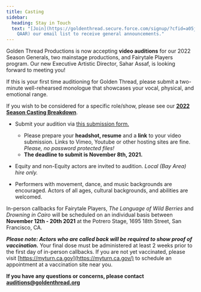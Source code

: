 ```yaml
---
title: Casting
sidebar:
  heading: Stay in Touch
  text: "[Join](https://goldenthread.secure.force.com/signup/?cfid=a05j000000Lsdh\
    QAAR) our email list to receive general announcements."
---
```

Golden Thread Productions is now accepting **video auditions** for our 2022 Season Generals, two mainstage productions, and Fairytale Players program. Our new Executive Artistic Director, Sahar Assaf, is looking forward to meeting you!

If this is your first time auditioning for Golden Thread, please submit a two-minute well-rehearsed monologue that showcases your vocal, physical, and emotional range.

If you wish to be considered for a specific role/show, please see our **[2022 Season Casting Breakdown](https://bit.ly/GTP22casting)**.

* Submit your audition via [this submission form.](https://forms.gle/WsVmb2ngq1zYETUJ6)

  * Please prepare your **headshot, resume** and a **link** to your video submission. Links to Vimeo, Youtube or other hosting sites are fine. *Please, no password protected files!*
  * **The deadline to submit is November 8th, 2021.**
* Equity and non-Equity actors are invited to audition. *Local (Bay Area) hire only.*
* Performers with movement, dance, and music backgrounds are encouraged. Actors of all ages, cultural backgrounds, and abilities are welcomed.

In-person callbacks for Fairytale Players, *The Language of Wild Berries* and *Drowning in Cairo* will be scheduled on an individual basis between **November 12th - 20th 2021** at the Potrero Stage, 1695 18th Street, San Francisco, CA. 

***Please note: Actors who are called back will be required to show proof of vaccination.*** Your final dose must be administered at least 2 weeks prior to the first day of in-person callbacks. If you are not yet vaccinated, please visit [https://myturn.ca.gov](https://myturn.ca.gov/) to schedule an appointment at a vaccination site near you.

**If you have any questions or concerns, please contact [auditions@goldenthread.org](mailto:auditions@goldenthread.org)**